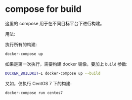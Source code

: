 # compose for build

这里的 compose 用于在不同目标平台下进行构建。

用法:

执行所有的构建:

```bash
docker-compose up
```

如果是第一次执行，需要构建 docker 镜像，要加上 `build` 参数:

```bash
DOCKER_BUILDKIT=1 docker-compose up --build
```

又如，仅执行 CentOS 7 下的构建:

```bash
docker-compose run centos7
```
